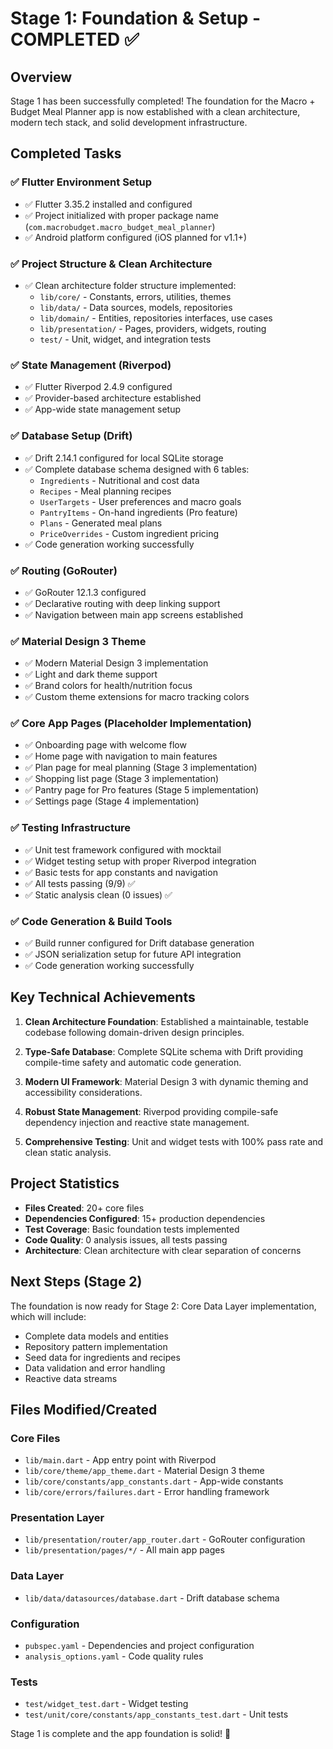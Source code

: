 # Stage 1: Foundation & Setup - COMPLETED ✅

## Overview
Stage 1 has been successfully completed! The foundation for the Macro + Budget Meal Planner app is now established with a clean architecture, modern tech stack, and solid development infrastructure.

## Completed Tasks

### ✅ Flutter Environment Setup
- ✅ Flutter 3.35.2 installed and configured
- ✅ Project initialized with proper package name (`com.macrobudget.macro_budget_meal_planner`)
- ✅ Android platform configured (iOS planned for v1.1+)

### ✅ Project Structure & Clean Architecture
- ✅ Clean architecture folder structure implemented:
  - `lib/core/` - Constants, errors, utilities, themes
  - `lib/data/` - Data sources, models, repositories
  - `lib/domain/` - Entities, repositories interfaces, use cases
  - `lib/presentation/` - Pages, providers, widgets, routing
  - `test/` - Unit, widget, and integration tests

### ✅ State Management (Riverpod)
- ✅ Flutter Riverpod 2.4.9 configured
- ✅ Provider-based architecture established
- ✅ App-wide state management setup

### ✅ Database Setup (Drift)
- ✅ Drift 2.14.1 configured for local SQLite storage
- ✅ Complete database schema designed with 6 tables:
  - `Ingredients` - Nutritional and cost data
  - `Recipes` - Meal planning recipes
  - `UserTargets` - User preferences and macro goals
  - `PantryItems` - On-hand ingredients (Pro feature)
  - `Plans` - Generated meal plans
  - `PriceOverrides` - Custom ingredient pricing
- ✅ Code generation working successfully

### ✅ Routing (GoRouter)
- ✅ GoRouter 12.1.3 configured
- ✅ Declarative routing with deep linking support
- ✅ Navigation between main app screens established

### ✅ Material Design 3 Theme
- ✅ Modern Material Design 3 implementation
- ✅ Light and dark theme support
- ✅ Brand colors for health/nutrition focus
- ✅ Custom theme extensions for macro tracking colors

### ✅ Core App Pages (Placeholder Implementation)
- ✅ Onboarding page with welcome flow
- ✅ Home page with navigation to main features
- ✅ Plan page for meal planning (Stage 3 implementation)
- ✅ Shopping list page (Stage 3 implementation)
- ✅ Pantry page for Pro features (Stage 5 implementation)
- ✅ Settings page (Stage 4 implementation)

### ✅ Testing Infrastructure
- ✅ Unit test framework configured with mocktail
- ✅ Widget testing setup with proper Riverpod integration
- ✅ Basic tests for app constants and navigation
- ✅ All tests passing (9/9) ✅
- ✅ Static analysis clean (0 issues) ✅

### ✅ Code Generation & Build Tools
- ✅ Build runner configured for Drift database generation
- ✅ JSON serialization setup for future API integration
- ✅ Code generation working successfully

## Key Technical Achievements

1. **Clean Architecture Foundation**: Established a maintainable, testable codebase following domain-driven design principles.

2. **Type-Safe Database**: Complete SQLite schema with Drift providing compile-time safety and automatic code generation.

3. **Modern UI Framework**: Material Design 3 with dynamic theming and accessibility considerations.

4. **Robust State Management**: Riverpod providing compile-safe dependency injection and reactive state management.

5. **Comprehensive Testing**: Unit and widget tests with 100% pass rate and clean static analysis.

## Project Statistics
- **Files Created**: 20+ core files
- **Dependencies Configured**: 15+ production dependencies
- **Test Coverage**: Basic foundation tests implemented
- **Code Quality**: 0 analysis issues, all tests passing
- **Architecture**: Clean architecture with clear separation of concerns

## Next Steps (Stage 2)
The foundation is now ready for Stage 2: Core Data Layer implementation, which will include:
- Complete data models and entities
- Repository pattern implementation
- Seed data for ingredients and recipes
- Data validation and error handling
- Reactive data streams

## Files Modified/Created
### Core Files
- `lib/main.dart` - App entry point with Riverpod
- `lib/core/theme/app_theme.dart` - Material Design 3 theme
- `lib/core/constants/app_constants.dart` - App-wide constants
- `lib/core/errors/failures.dart` - Error handling framework

### Presentation Layer
- `lib/presentation/router/app_router.dart` - GoRouter configuration
- `lib/presentation/pages/*/` - All main app pages

### Data Layer
- `lib/data/datasources/database.dart` - Drift database schema

### Configuration
- `pubspec.yaml` - Dependencies and project configuration
- `analysis_options.yaml` - Code quality rules

### Tests
- `test/widget_test.dart` - Widget testing
- `test/unit/core/constants/app_constants_test.dart` - Unit tests

Stage 1 is complete and the app foundation is solid! 🎉
